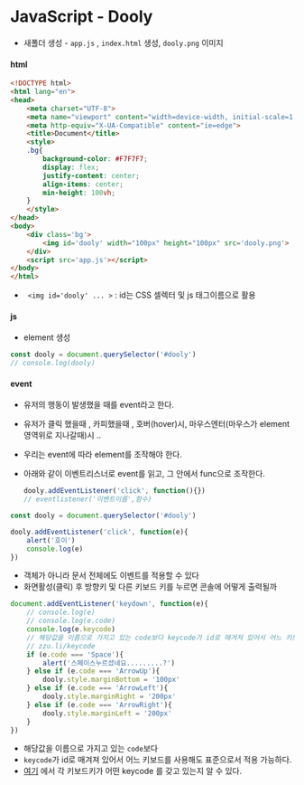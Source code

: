 # JavaScript - Dooly

- 새폴더 생성 - `app.js` , `index.html` 생성, `dooly.png` 이미지 

#### html

``` html
<!DOCTYPE html>
<html lang="en">
<head>
    <meta charset="UTF-8">
    <meta name="viewport" content="width=device-width, initial-scale=1.0">
    <meta http-equiv="X-UA-Compatible" content="ie=edge">
    <title>Document</title>
    <style>
    .bg{
        background-color: #F7F7F7;
        display: flex;
        justify-content: center;
        align-items: center;
        min-height: 100vh;
    }
    </style>
</head>
<body>
    <div class='bg'>
        <img id='dooly' width="100px" height="100px" src='dooly.png'>
    </div>
    <script src='app.js'></script>
</body>
</html>
```

- ` <img id='dooly' ... >` : id는 CSS 셀렉터 및 js 태그이름으로 활용 

#### js

- element 생성

``` js
const dooly = document.querySelector('#dooly')
// console.log(dooly)
```

####   event 

- 유저의 행동이 발생했을 때를 event라고 한다. 

- 유저가 클릭 했을때 , 카피했을때 , 호버(hover)시, 마우스엔터(마우스가 element영역위로 지나갈때)시 .. 

- 우리는 event에 따라 element를 조작해야 한다. 

- 아래와 같이 이벤트리스너로 event를 읽고, 그 안에서 func으로 조작한다.

  ``` js
  dooly.addEventListener('click', function(){})
  // eventlistener('이벤트이름',함수)
  ```

``` js
const dooly = document.querySelector('#dooly')

dooly.addEventListener('click', function(e){
    alert('호이')
    console.log(e)
})
```

- 객체가 아니라 문서 전체에도 이벤트를 적용할 수 있다
- 화면활성(클릭) 후 방향키 및 다른 키보드 키를 누르면 콘솔에 어떻게 출력될까  

``` js
document.addEventListener('keydown', function(e){
    // console.log(e)
    // console.log(e.code)
    console.log(e.keycode)  
    // 해당값을 이름으로 가지고 있는 code보다 keycode가 id로 매겨져 있어서 어느 키보드를 사용해도 표준으로서 적용 가능.
    // zzu.li/keycode 
    if (e.code === 'Space'){
        alert('스페이스누르셨네요.........?')
    } else if (e.code === 'ArrowUp'){
        dooly.style.marginBottom = '100px'
    } else if (e.code === 'ArrowLeft'){
        dooly.style.marginRight = '200px'
    } else if (e.code === 'ArrowRight'){
        dooly.style.marginLeft = '200px'
    }
})
```

- 해당값을 이름으로 가지고 있는 `code`보다 
- `keycode`가 id로 매겨져 있어서 어느 키보드를 사용해도 표준으로서 적용 가능하다. 
- [여기](zzu.li/keycode ) 에서 각 키보드키가 어떤 keycode 를 갖고 있는지 알 수 있다. 

